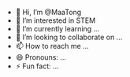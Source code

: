 - 👋 Hi, I’m @MaaTong
- 👀 I’m interested in STEM
- 🌱 I’m currently learning ...
- 💞️ I’m looking to collaborate on ...
- 📫 How to reach me ...
- 😄 Pronouns: ...
- ⚡ Fun fact: ...

<!---
MaaTong/MaaTong is a ✨ special ✨ repository because its `README.md` (this file) appears on your GitHub profile.
You can click the Preview link to take a look at your changes.
--->
